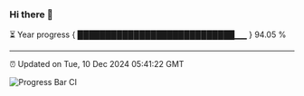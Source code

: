 ### Hi there 👋

⏳ Year progress { ████████████████████████████▁▁ } 94.05 %

---

⏰ Updated on Tue, 10 Dec 2024 05:41:22 GMT

![Progress Bar CI](https://github.com/IshwaranRudhara/GIT-ACTION/workflows/Progress%20Bar%20CI/badge.svg)
